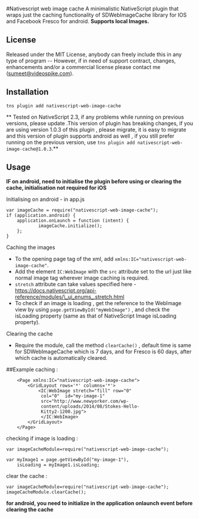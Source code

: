 

#Nativescript web image cache
A minimalistic NativeScript plugin that wraps just the caching functionality of  SDWebImageCache library for IOS and Facebook Fresco for android.
**Supports local Images.**

## License
Released under the MIT License, anybody can freely include this in any type of program -- However, if in need of support contract, changes, enhancements and/or a commercial license please contact me (sumeet@videospike.com).

## Installation 

    tns plugin add nativescript-web-image-cache

** Tested on NativeScript 2.3, if any problems while running on previous versions, please update .This version of plugin has breaking changes, if you are using version 1.0.3 of this plugin , please migrate, it is easy to migrate and this version of plugin supports android as well , if you still prefer running on the previous version, use `tns plugin add nativescript-web-image-cache@1.0.3`.**

## Usage

**IF on android, need to initialise the plugin before using or clearing the cache, initialisation not required for iOS**

Initialising on android - in app.js

    var imageCache = require("nativescript-web-image-cache");
    if (application.android) {
        application.onLaunch = function (intent) {
    	        imageCache.initialize();
        };
    }

 Caching the images
	
 - To the opening page tag of the xml, add
   `xmlns:IC="nativescript-web-image-cache"`.
 - Add the element `IC:WebImage`  with the `src` attribute set to the url just like normal image tag wherever image caching is required.   
 - `stretch` attribute can take values specified here
   -https://docs.nativescript.org/api-reference/modules/\_ui_enums_.stretch.html
 - To check if an image is loading , get the reference to the WebImage view by using `page.getViewById("myWebImage")` , and check the isLoading property (same as that of NativeScript Image isLoading property).

Clearing the cache

- Require the module, call the method `clearCache()`  , default time is same for SDWebImageCache which is 7 days, and for Fresco is 60 days,  after which cache is automatically cleared.

##Example
caching : 
```
    <Page xmlns:IC="nativescript-web-image-cache">
        <GridLayout rows='*' columns='*'> 
	        <IC:WebImage stretch="fill" row="0"
	         col="0"  id="my-image-1"
	         src="http://www.newyorker.com/wp-
	         content/uploads/2014/08/Stokes-Hello-
	         Kitty2-1200.jpg">
	         </IC:WebImage>  
        </GridLayout>
    </Page>
```
checking if image is loading :
```
var imageCacheModule=require("nativescript-web-image-cache");

var myImage1 = page.getViewById("my-image-1"),
	isLoading = myImage1.isLoading; 

```
clear the cache :
```
var imageCacheModule=require("nativescript-web-image-cache");
imageCacheModule.clearCache();
```
**for android, you need to initialize in the application onlaunch event before clearing the cache**

 



